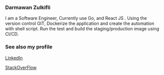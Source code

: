### Darmawan Zulkifli

I am a Software Engineer, Currently use Go, and React JS . Using the version control GIT, Dockerize the application and create the automation with shell script. Run the test and build the staging/production image using CI/CD. 

### See also my profile

[LinkedIn](https://www.linkedin.com/in/darmawan-zulkifli/)

[StackOverFlow](https://stackoverflow.com/users/7334197/darmawan-zulkifli)

